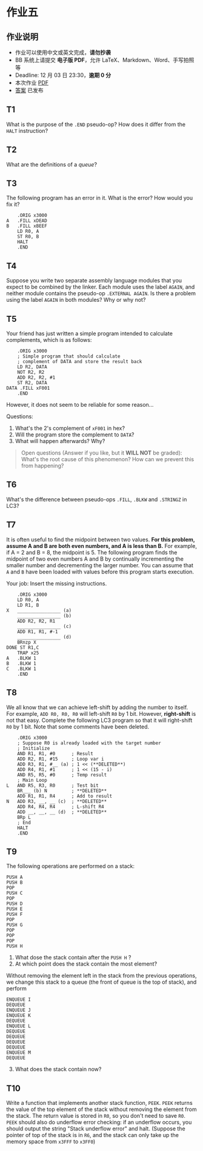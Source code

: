 # 作业五

## 作业说明

- 作业可以使用中文或英文完成，**请勿抄袭**
- BB 系统上请提交 **电子版 PDF**，允许 LaTeX、Markdown、Word、手写拍照等
- Deadline: 12 月 03 日 23:30，**逾期 0 分**
- 本次作业 [PDF](/pdf/hw5.pdf)
- [答案](/pdf/ans5.pdf) 已发布

## T1

What is the purpose of the `.END` pseudo-op? How does it differ from the `HALT` instruction?

## T2

What are the definitions of a *queue*?

## T3

The following program has an error in it. What is the error? How would you fix it?

```
    .ORIG x3000
A   .FILL xDEAD
B   .FILL xBEEF
    LD R0, A
    ST R0, B
    HALT
    .END
```

## T4

Suppose you write two separate assembly language modules that you expect to be combined by the linker. Each module uses the label `AGAIN`, and neither module contains the pseudo-op `.EXTERNAL AGAIN`. Is there a problem using the label `AGAIN` in both modules? Why or why not?

## T5

Your friend has just written a simple program intended to calculate complements, which is as follows:

```
    .ORIG x3000
    ; Simple program that should calculate 
    ; complement of DATA and store the result back
    LD R2, DATA
    NOT R2, R2
    ADD R2, R2, #1
    ST R2, DATA
DATA .FILL xF001
    .END
```

However, it does not seem to be reliable for some reason...

Questions:

1. What's the 2's complement of `xF001` in hex?
2. Will the program store the complement to `DATA`?
3. What will happen afterwards? Why?

> Open questions (Answer if you like, but it **WILL NOT** be graded):
> What's the root cause of this phenomenon? How can we prevent this from happening?

## T6

What's the difference between pseudo-ops `.FILL`, `.BLKW` and `.STRINGZ` in LC3?

## T7

It is often useful to find the midpoint between two values. **For this problem, assume A and B are both even numbers, and A is less than B.** For example, if A = 2 and B = 8, the midpoint is 5. The following program finds the midpoint of two even numbers A and B by continually incrementing the smaller number and decrementing the larger number. You can assume that `A` and `B` have been loaded with values before this program starts execution.

Your job: Insert the missing instructions.

```
    .ORIG x3000
    LD R0, A
    LD R1, B
X   ________________ (a)
    ________________ (b)
    ADD R2, R2, R1
    ________________ (c)
    ADD R1, R1, #-1
    ________________ (d)
    BRnzp X
DONE ST R1,C
    TRAP x25
A   .BLKW 1
B   .BLKW 1
C   .BLKW 1
    .END
```

## T8

We all know that we can achieve left-shift by adding the number to itself. For example, `ADD R0, R0, R0` will left-shift `R0` by 1 bit. However, **right-shift** is not that easy. Complete the following LC3 program so that it will right-shift `R0` by 1 bit. Note that some comments have been deleted.

```
    .ORIG x3000
    ; Suppose R0 is already loaded with the target number
    ; Initialize
    AND R1, R1, #0      ; Result
    ADD R2, R1, #15     ; Loop var i
    ADD R3, R1, #__ (a) ; 1 << (**DELETED**)
    ADD R4, R1, #1      ; 1 << (15 - i)
    AND R5, R5, #0      ; Temp result
    ; Main Loop
L   AND R5, R3, R0      ; Test bit
    BR___ (b) N         ; **DELETED**
    ADD R1, R1, R4      ; Add to result
N   ADD R3, __, __ (c)  ; **DELETED**
    ADD R4, R4, R4      ; L-shift R4
    ADD __, __, __ (d)  ; **DELETED**
    BRp L
    ; End
    HALT
    .END
```

## T9

The following operations are performed on a stack:

```
PUSH A
PUSH B
POP
PUSH C
POP
PUSH D
PUSH E
PUSH F
POP
PUSH G
POP
POP
POP
PUSH H
```

1. What dose the stack contain after the `PUSH H` ?
2. At which point does the stack contain the most element?

Without removing the element left in the stack from the previous operations, we change this stack to a queue (the front of queue is the top of stack), and perform

```
ENQUEUE I
DEQUEUE
ENQUEUE J
ENQUEUE K
DEQUEUE
ENQUEUE L
DEQUEUE
DEQUEUE
DEQUEUE
DEQUEUE
ENQUEUE M
DEQUEUE
```

3. What does the stack contain now?

## T10

Write a function that implements another stack function, `PEEK`. `PEEK` returns the value of the top element of the stack without removing the element from the stack. The return value is stored in `R0`, so you don't need to save `R0`. `PEEK` should also do underflow error checking: if an underflow occurs, you should output the string "Stack underflow error" and halt. (Suppose the pointer of top of the stack is in `R6`, and the stack can only take up the memory space from `x3FFF` to `x3FF0`)
